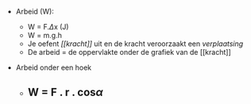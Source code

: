 - Arbeid (W):
	- W = F.$\Delta$x (J)
	- W = m.g.h
	- Je oefent *[[kracht]]* uit en de kracht veroorzaakt een *verplaatsing*
	- De arbeid = de oppervlakte onder de grafiek van de [[kracht]]


- Arbeid onder een hoek
	- W = F . r . cos$\alpha$ 
		- 
